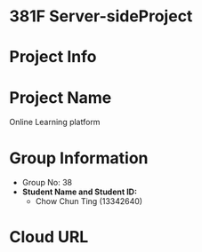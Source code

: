 # 381F Server-sideProject

# Project Info
# Project Name
Online Learning platform

# Group Information
- Group No: 38
- **Student Name and Student ID:**
  - Chow Chun Ting (13342640)
# Cloud URL
